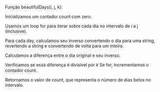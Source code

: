 Função beautifulDays(i, j, k):

Inicializamos um contador count com zero.

Usamos um loop for para iterar sobre cada dia no intervalo de i a j (inclusive).

Para cada day, calculamos seu inverso convertendo o dia para uma string, revertendo a string e convertendo de volta para um inteiro.

Calculamos a diferença entre o dia original e seu inverso.

Verificamos se essa diferença é divisível por 
𝑘
Se for, incrementamos o contador count.

Retornamos o valor de count, que representa o número de dias belos no intervalo.